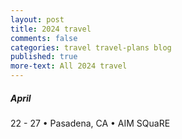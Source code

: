 ```yaml
---
layout: post
title: 2024 travel
comments: false
categories: travel travel-plans blog
published: true
more-text: All 2024 travel
---
```


<!-- ##### January -->

<!--more-->

<!-- ##### February -->

<!-- ##### March -->

##### April

22 - 27
&bull; 
Pasadena, CA 
&bull; 
AIM SQuaRE

<!-- ##### May -->

<!-- ##### June -->

<!-- ##### July -->

<!-- ##### August -->

<!-- ##### September -->

<!-- ##### October  -->

<!-- ##### November -->

<!-- ##### December -->

